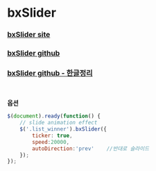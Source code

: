 # bxSlider

### [bxSlider site](https://bxslider.com/)
### [bxSlider github](https://github.com/stevenwanderski/bxslider-4)
### [bxSlider github - 한글정리](https://github.com/demun/FrontEndStudy/blob/master/document/Jquery/docs/01_01_jquery_plugin_bxslider.md)

<br>

__옵션__

```js
$(document).ready(function() {
    // slide animation effect
    $('.list_winner').bxSlider({
        ticker: true,
        speed:20000,
        autoDirection:'prev'    //반대로 슬라이드
    });
});
```